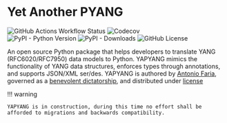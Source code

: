 # Yet Another PYANG

![GitHub Actions Workflow Status](https://img.shields.io/github/actions/workflow/status/nomios-opensource/yapyang/publish.yml)
![Codecov](https://img.shields.io/codecov/c/github/nomios-opensource/yapyang)  
![PyPI - Python Version](https://img.shields.io/pypi/pyversions/yapyang)
![PyPI - Downloads](https://img.shields.io/pypi/dm/yapyang)
![GitHub License](https://img.shields.io/github/license/nomios-opensource/yapyang)

An open source Python package that helps developers to translate YANG (RFC6020/RFC7950) data models to Python. YAPYANG mimics the functionality of YANG data structures, enforces types through annotations, and supports JSON/XML ser/des. YAPYANG is authored by [Antonio Faria](https://github.com/movedempackets), governed as a [benevolent dictatorship](), and distributed under [license](https://github.com/nomios-opensource/yapyang/blob/develop/LICENSE)

!!! warning

    YAPYANG is in construction, during this time no effort shall be afforded to migrations and backwards compatibility.
